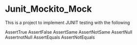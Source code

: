 # Junit_Mockito_Mock

This is a project to implement JUNIT testing with the following


AssertTrue
AssertFalse
AssertSame
AssertNotSame
AssertNull
AssertnotNull
AssertEquals
AssertNotEquals
